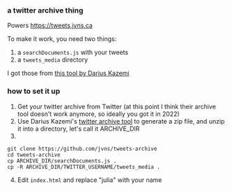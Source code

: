 ### a twitter archive thing

Powers https://tweets.jvns.ca

To make it work, you need two things:

1. a `searchDocuments.js` with your tweets
1. a `tweets_media` directory

I got those from [this tool by Darius Kazemi](https://tinysubversions.com/twitter-archive/make-your-own/)

### how to set it up

1. Get your twitter archive from Twitter (at this point I think their archive tool doesn't work anymore, so ideally you got it in 2022)
1. Use Darius Kazemi's [twitter archive tool](https://tinysubversions.com/twitter-archive/make-your-own/) to generate a zip file, and unzip it into a directory, let's call it ARCHIVE_DIR
3. 
  ```
  git clone https://github.com/jvns/tweets-archive
  cd tweets-archive
  cp ARCHIVE_DIR/searchDocuments.js .
  cp -R ARCHIVE_DIR/TWITTER_USERNAME/tweets_media .
  ```
4. Edit `index.html` and replace "julia" with your name
